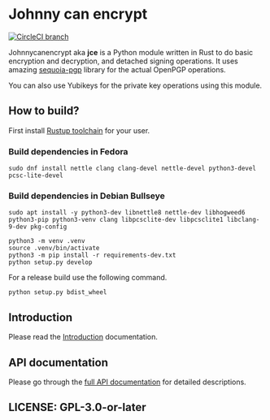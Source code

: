 # Johnny can encrypt

[![CircleCI branch](https://img.shields.io/circleci/project/github/kushaldas/johnnycanencrypt/main.svg)](https://circleci.com/gh/kushaldas/workflows/johnnycanencrypt/tree/main)

Johnnycanencrypt aka **jce** is a Python module written in Rust to do basic encryption and decryption, and detached signing operations.
It uses amazing [sequoia-pgp](https://sequoia-pgp.org/) library for the actual OpenPGP operations.

You can also use Yubikeys for the private key operations using this module.

## How to build?

First install [Rustup toolchain](https://rustup.rs) for your user.

### Build dependencies in Fedora

```
sudo dnf install nettle clang clang-devel nettle-devel python3-devel pcsc-lite-devel
```

### Build dependencies in Debian Bullseye

```
sudo apt install -y python3-dev libnettle8 nettle-dev libhogweed6 python3-pip python3-venv clang libpcsclite-dev libpcsclite1 libclang-9-dev pkg-config

```


```
python3 -m venv .venv
source .venv/bin/activate
python3 -m pip install -r requirements-dev.txt
python setup.py develop
```

For a release build use the following command.

```
python setup.py bdist_wheel
```

## Introduction

Please read the [Introduction](https://johnnycanencrypt.readthedocs.io/en/latest/introduction.html) documentation.

## API documentation

Please go through the [full API documentation](https://johnnycanencrypt.readthedocs.io/en/latest/api.html) for detailed
descriptions.

## LICENSE: GPL-3.0-or-later

